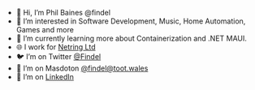 - 👋 Hi, I’m Phil Baines @findel
- 👀 I’m interested in Software Development, Music, Home Automation, Games and more
- 🌱 I’m currently learning more about Containerization and .NET MAUI. 
- 🌐 I work for [Netring Ltd](https://www.netring.co.uk/)
- 🐦 I’m on Twitter [@Findel](https://twitter.com/Findel)
- 🐘 I’m on Masdoton [@findel@toot.wales](https://toot.wales/@findel)
- 🔗 I’m on [LinkedIn](https://www.linkedin.com/in/philipbaines/)
